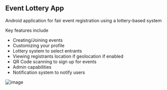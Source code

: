## Event Lottery App
 Android application for fair event registration using a lottery-based system

 Key features include
 - Creating/Joining events
 - Customizing your profile
 - Lottery system to select entrants
 - Viewing registrants location if geolocation if enabled
 - QR Code scanning to sign up for events
 - Admin capabilities
 - Notification system to notify users

 ![image](https://github.com/user-attachments/assets/eafc63ef-3c5a-4e93-aadd-3d92aba99da5)
